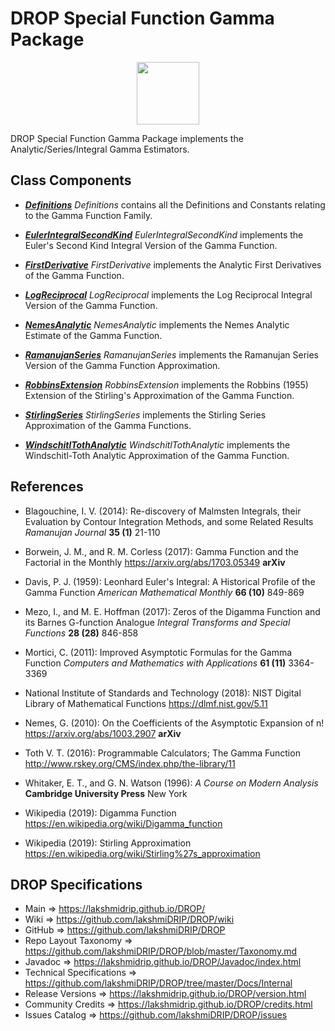 # DROP Special Function Gamma Package

<p align="center"><img src="https://github.com/lakshmiDRIP/DROP/blob/master/DRIP_Logo.gif?raw=true" width="100"></p>

DROP Special Function Gamma Package implements the Analytic/Series/Integral Gamma Estimators.


## Class Components

 * [***Definitions***](https://github.com/lakshmiDRIP/DROP/tree/master/src/main/java/org/drip/specialfunction/gamma/Definitions.java)
 <i>Definitions</i> contains all the Definitions and Constants relating to the Gamma Function Family.

 * [***EulerIntegralSecondKind***](https://github.com/lakshmiDRIP/DROP/tree/master/src/main/java/org/drip/specialfunction/gamma/EulerIntegralSecondKind.java)
 <i>EulerIntegralSecondKind</i> implements the Euler's Second Kind Integral Version of the Gamma Function.

 * [***FirstDerivative***](https://github.com/lakshmiDRIP/DROP/tree/master/src/main/java/org/drip/specialfunction/gamma/FirstDerivative.java)
 <i>FirstDerivative</i> implements the Analytic First Derivatives of the Gamma Function.

 * [***LogReciprocal***](https://github.com/lakshmiDRIP/DROP/tree/master/src/main/java/org/drip/specialfunction/gamma/LogReciprocal.java)
 <i>LogReciprocal</i> implements the Log Reciprocal Integral Version of the Gamma Function.

 * [***NemesAnalytic***](https://github.com/lakshmiDRIP/DROP/tree/master/src/main/java/org/drip/specialfunction/gamma/NemesAnalytic.java)
 <i>NemesAnalytic</i> implements the Nemes Analytic Estimate of the Gamma Function.

 * [***RamanujanSeries***](https://github.com/lakshmiDRIP/DROP/tree/master/src/main/java/org/drip/specialfunction/gamma/RamanujanSeries.java)
 <i>RamanujanSeries</i> implements the Ramanujan Series Version of the Gamma Function Approximation.

 * [***RobbinsExtension***](https://github.com/lakshmiDRIP/DROP/tree/master/src/main/java/org/drip/specialfunction/gamma/RobbinsExtension.java)
 <i>RobbinsExtension</i> implements the Robbins (1955) Extension of the Stirling's Approximation of the Gamma Function.

 * [***StirlingSeries***](https://github.com/lakshmiDRIP/DROP/tree/master/src/main/java/org/drip/specialfunction/gamma/StirlingSeries.java)
 <i>StirlingSeries</i> implements the Stirling Series Approximation of the Gamma Functions.

 * [***WindschitlTothAnalytic***](https://github.com/lakshmiDRIP/DROP/tree/master/src/main/java/org/drip/specialfunction/gamma/WindschitlTothAnalytic.java)
 <i>WindschitlTothAnalytic</i> implements the Windschitl-Toth Analytic Approximation of the Gamma Function.


## References

 * Blagouchine, I. V. (2014): Re-discovery of Malmsten Integrals, their Evaluation by Contour Integration Methods, and some Related Results <i>Ramanujan Journal</i> <b>35 (1)</b> 21-110

 * Borwein, J. M., and R. M. Corless (2017): Gamma Function and the Factorial in the Monthly https://arxiv.org/abs/1703.05349 <b>arXiv</b>

 * Davis, P. J. (1959): Leonhard Euler's Integral: A Historical Profile of the Gamma Function <i>American Mathematical Monthly</i> <b>66 (10)</b> 849-869

 * Mezo, I., and M. E. Hoffman (2017): Zeros of the Digamma Function and its Barnes G-function Analogue <i>Integral Transforms and Special Functions</i> <b>28 (28)</b> 846-858

 * Mortici, C. (2011): Improved Asymptotic Formulas for the Gamma Function <i>Computers and Mathematics with Applications</i> <b>61 (11)</b> 3364-3369

 * National Institute of Standards and Technology (2018): NIST Digital Library of Mathematical Functions https://dlmf.nist.gov/5.11

 * Nemes, G. (2010): On the Coefficients of the Asymptotic Expansion of n! https://arxiv.org/abs/1003.2907 <b>arXiv</b>

 * Toth V. T. (2016): Programmable Calculators; The Gamma Function http://www.rskey.org/CMS/index.php/the-library/11

 * Whitaker, E. T., and G. N. Watson (1996): <i>A Course on Modern Analysis</i> <b>Cambridge University Press</b> New York

 * Wikipedia (2019): Digamma Function https://en.wikipedia.org/wiki/Digamma_function

 * Wikipedia (2019): Stirling Approximation https://en.wikipedia.org/wiki/Stirling%27s_approximation


## DROP Specifications

 * Main                     => https://lakshmidrip.github.io/DROP/
 * Wiki                     => https://github.com/lakshmiDRIP/DROP/wiki
 * GitHub                   => https://github.com/lakshmiDRIP/DROP
 * Repo Layout Taxonomy     => https://github.com/lakshmiDRIP/DROP/blob/master/Taxonomy.md
 * Javadoc                  => https://lakshmidrip.github.io/DROP/Javadoc/index.html
 * Technical Specifications => https://github.com/lakshmiDRIP/DROP/tree/master/Docs/Internal
 * Release Versions         => https://lakshmidrip.github.io/DROP/version.html
 * Community Credits        => https://lakshmidrip.github.io/DROP/credits.html
 * Issues Catalog           => https://github.com/lakshmiDRIP/DROP/issues
